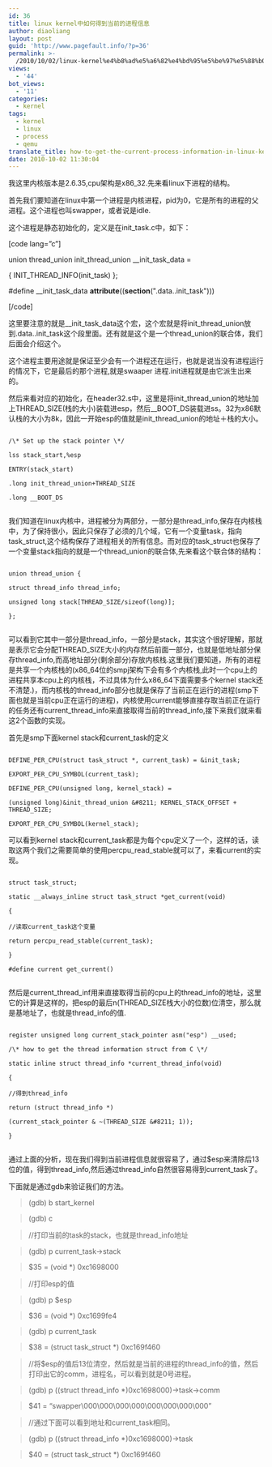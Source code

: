 ```yaml
---
id: 36
title: linux kernel中如何得到当前的进程信息
author: diaoliang
layout: post
guid: 'http://www.pagefault.info/?p=36'
permalink: >-
  /2010/10/02/linux-kernel%e4%b8%ad%e5%a6%82%e4%bd%95%e5%be%97%e5%88%b0%e5%bd%93%e5%89%8d%e7%9a%84%e8%bf%9b%e7%a8%8b%e4%bf%a1%e6%81%af/
views:
  - '44'
bot_views:
  - '11'
categories:
  - kernel
tags:
  - kernel
  - linux
  - process
  - qemu
translate_title: how-to-get-the-current-process-information-in-linux-kernel
date: 2010-10-02 11:30:04
---
```

我这里内核版本是2.6.35,cpu架构是x86_32.先来看linux下进程的结构。

首先我们要知道在linux中第一个进程是内核进程，pid为0，它是所有的进程的父进程。这个进程也叫swapper，或者说是idle.
  
<!--more-->


  
这个进程是静态初始化的，定义是在init_task.c中，如下：
  
[code lang=&#8221;c&#8221;]
  
union thread_union init_thread_union __init_task_data =
  
{ INIT_THREAD_INFO(init_task) };

#define __init_task_data __attribute__((__section__(".data..init_task")))
  
[/code]
  
这里要注意的就是__init_task_data这个宏，这个宏就是将init_thread_union放到.data..init_task这个段里面。还有就是这个是一个thread_union的联合体，我们后面会介绍这个。

这个进程主要用途就是保证至少会有一个进程还在运行，也就是说当没有进程运行的情况下，它是最后的那个进程,就是swaaper 进程.init进程就是由它派生出来的。

然后来看对应的初始化，在header32.s中，这里是将init_thread_union的地址加上THREAD_SIZE(栈的大小)装载进esp，然后__BOOT_DS装载进ss。32为x86默认栈的大小为8k，因此一开始esp的值就是init_thread_union的地址＋栈的大小。
  
```
  
/\* Set up the stack pointer \*/
  
lss stack_start,%esp
  
ENTRY(stack_start)
  
.long init_thread_union+THREAD_SIZE
  
.long __BOOT_DS
  
```

我们知道在linux内核中，进程被分为两部分，一部分是thread_info,保存在内核栈中，为了保持很小，因此只保存了必须的几个域，它有一个变量task，指向task_struct,这个结构保存了进程相关的所有信息。而对应的task_struct也保存了一个变量stack指向的就是一个thread_union的联合体,先来看这个联合体的结构：
  
```
  
union thread_union {
  
struct thread_info thread_info;
  
unsigned long stack[THREAD_SIZE/sizeof(long)];
  
};
  
```

可以看到它其中一部分是thread_info，一部分是stack，其实这个很好理解，那就是表示它会分配THREAD_SIZE大小的内存然后前面一部分，也就是低地址部分保存thread_info,而高地址部分(剩余部分)存放内核栈.这里我们要知道，所有的进程是共享一个内核栈的(x86_64位的smpj架构下会有多个内核栈,此时一个cpu上的进程共享本cpu上的内核栈，不过具体为什么x86_64下面需要多个kernel stack还不清楚.)，而内核栈的thread_info部分也就是保存了当前正在运行的进程(smp下面也就是当前cpu正在运行的进程)，内核使用current能够直接存取当前正在运行的任务还有current_thread_info来直接取得当前的thread_info,接下来我们就来看这2个函数的实现。

首先是smp下面kernel stack和current_task的定义
  
```
  
DEFINE_PER_CPU(struct task_struct *, current_task) = &init_task;
  
EXPORT_PER_CPU_SYMBOL(current_task);

DEFINE_PER_CPU(unsigned long, kernel_stack) =
  
(unsigned long)&init_thread_union &#8211; KERNEL_STACK_OFFSET + THREAD_SIZE;
  
EXPORT_PER_CPU_SYMBOL(kernel_stack);

```
  
可以看到kernel stack和current_task都是为每个cpu定义了一个，这样的话，读取这两个我们之需要简单的使用percpu_read_stable就可以了，来看current的实现。

```
  
struct task_struct;
  
static __always_inline struct task_struct *get_current(void)
  
{
  
//读取current_task这个变量
  
return percpu_read_stable(current_task);
  
}

#define current get_current()
  
```

然后是current_thread_inf用来直接取得当前的cpu上的thread_info的地址，这里它的计算是这样的，把esp的最后n(THREAD_SIZE栈大小的位数)位清空，那么就是基地址了，也就是thread_info的值.
  
```
  
register unsigned long current_stack_pointer asm("esp") __used;

/\* how to get the thread information struct from C \*/
  
static inline struct thread_info *current_thread_info(void)
  
{
  
//得到thread_info
  
return (struct thread_info *)
  
(current_stack_pointer & ~(THREAD_SIZE &#8211; 1));
  
}
  
```

通过上面的分析，现在我们得到当前进程信息就很容易了，通过$esp来清除后13位的值，得到thread_info,然后通过thread_info自然很容易得到current_task了。
  
下面就是通过gdb来验证我们的方法。

> (gdb) b start_kernel
  
> (gdb) c
  
> //打印当前的task的stack，也就是thread_info地址
  
> (gdb) p current_task->stack
  
> $35 = (void *) 0xc1698000
  
> //打印esp的值
  
> (gdb) p $esp
  
> $36 = (void *) 0xc1699fe4
  
> (gdb) p current_task
  
> $38 = (struct task_struct *) 0xc169f460
  
> //将$esp的值后13位清空，然后就是当前的进程的thread_info的值，然后打印出它的comm，进程名，可以看到就是0号进程。
  
> (gdb) p ((struct thread_info *)0xc1698000)->task->comm
  
> $41 = &#8220;swapper\000\000\000\000\000\000\000\000&#8221;
  
> //通过下面可以看到地址和current_task相同。
  
> (gdb) p ((struct thread_info *)0xc1698000)->task
  
> $40 = (struct task_struct *) 0xc169f460